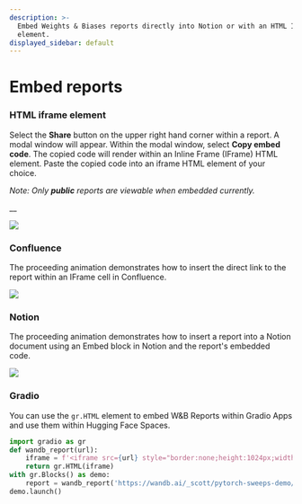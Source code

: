 ```yaml
---
description: >-
  Embed Weights & Biases reports directly into Notion or with an HTML IFrame
  element.
displayed_sidebar: default
---
```


# Embed reports

<head>
  <title>Embed reports into popular applications.</title>
</head>


### HTML iframe element

Select the **Share** button on the upper right hand corner within a report. A modal window will appear. Within the modal window, select **Copy embed code**. The copied code will render within an Inline Frame (IFrame)  HTML element. Paste the copied code into an iframe HTML element of your choice.

_Note: Only **public** reports are viewable when embedded currently._

__

![](/images/reports/get_embed_url.gif)

### Confluence

The proceeding animation demonstrates how to insert the direct link to the report within an IFrame cell in Confluence.

![](//images/reports/embed_iframe_confluence.gif)

### Notion

The proceeding animation demonstrates how to insert a report into a Notion document using an Embed block in Notion and the report's embedded code.

![](//images/reports/embed_iframe_notion.gif)

### Gradio

You can use the `gr.HTML` element to embed W&B Reports within Gradio Apps and use them within Hugging Face Spaces.

```python
import gradio as gr
def wandb_report(url):
    iframe = f'<iframe src={url} style="border:none;height:1024px;width:100%">'
    return gr.HTML(iframe)
with gr.Blocks() as demo:
    report = wandb_report('https://wandb.ai/_scott/pytorch-sweeps-demo/reports/loss-22-10-07-16-00-17---VmlldzoyNzU2NzAx')
demo.launch()
```

##
